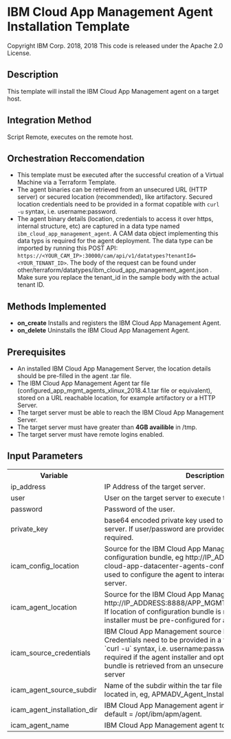 # IBM Cloud App Management Agent Installation Template
Copyright IBM Corp. 2018, 2018
This code is released under the Apache 2.0 License.

## Description

This template will install the IBM Cloud App Management agent on a target host.

## Integration Method

Script Remote, executes on the remote host.

## Orchestration Reccomendation

 - This template must be executed after the successful creation of a Virtual Machine via a Terraform Template. 
 - The agent binaries can be retrieved from an unsecured URL (HTTP server) or secured location (recommended), like artifactory. Secured location credentials need to be provided in a format copatible with `curl -u` syntax, i.e. username:password.
 - The agent binary details (location, credentials to access it over https, internal structure, etc) are captured in a data type named `ibm_cloud_app_management_agent`. A CAM data object implementing this data typs is required for the agent deployment. The data type can be imported by running this POST API:
 `https://<YOUR_CAM_IP>:30000/cam/api/v1/datatypes?tenantId=<YOUR_TENANT_ID>`. The body of the request can be found under other/terraform/datatypes/ibm_cloud_app_management_agent.json . Make sure you replace the tenant_id in the sample body with the actual tenant ID.

## Methods Implemented

- **on_create** Installs and registers the IBM Cloud App Management Agent.
- **on_delete** Uninstalls the IBM Cloud App Management Agent.

## Prerequisites

- An installed IBM Cloud App Management Server, the location details should be pre-filled in the agent .tar file.
- The IBM Cloud App Management Agent tar file (configured_app_mgmt_agents_xlinux_2018.4.1.tar file or equivalent), stored on a URL reachable location, for example artifactory or a HTTP Server. 
- The target server must be able to reach the IBM Cloud App Management Server.
- The target server must have greater than **4GB availible** in /tmp.
- The target server must have remote logins enabled.

## Input Parameters

<table>
  <tr>
    <th>Variable</th>
    <th>Description</th>
  </tr>
  <tr>
    <td>ip_address</td>
    <td>IP Address of the target server.</td>
  </tr>
  <tr>
    <td>user</td>
    <td>User on the target server to execute the installation.</td>
  </tr>
  <tr>
    <td>password</td>
    <td>Password of the user.</td>
  </tr>
  <tr>
    <td>private_key</td>
    <td>base64 encoded private key used to connect to the target server. If user/password are provided, the private key is not required.</td>
  </tr>

  <tr>
    <td>icam_config_location</td>
    <td>
        Source for the IBM Cloud App Management Agent configuration bundle, eg http://IP_ADDRESS:8888/ibm-cloud-app-datacenter-agents-configpack.tar.
        Bundle is used to configure the agent to interact with a particular ICAM server.
    </td>
  </tr>
  
  <tr>
    <td>icam_agent_location</td>
    <td>
        Source for the IBM Cloud App Management Agent installer, eg http://IP_ADDRESS:8888/APP_MGMT_Agent_Install_2018.4.1.
        If location of configuration bundle is not provided, this agent installer must be pre-configured for a particular ICAM server.
    </td>
  </tr>
  
  <tr>
    <td>icam_source_credentials</td>
    <td>IBM Cloud App Management source location credentials. Credentials need to be provided in a format copatible with `curl -u` syntax, i.e. username:password. Credentials are not required if the agent installer and optional configuration bundle is retrieved from an unsecured location, e.g HTTP server</td>
  </tr>

  <tr>
    <td>icam_agent_source_subdir</td>
    <td>Name of the subdir within the tar file that the installer is located in, eg, APMADV_Agent_Install_8.1.4.0.1</td>
  </tr>
  <tr>
    <td>icam_agent_installation_dir</td>
    <td>IBM Cloud App Management agent installation directory, default = /opt/ibm/apm/agent.</td>
  </tr>
  <tr>
    <td>icam_agent_name</td>
    <td>IBM Cloud App Management agent to install, eg, os.</td>
  </tr>
</table>
